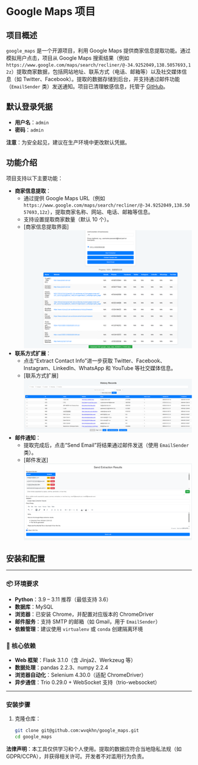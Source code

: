 # Google Maps 项目

## 项目概述

`google_maps` 是一个开源项目，利用 Google Maps  提供商家信息提取功能。通过模拟用户点击，项目从 Google Maps 搜索结果（例如 `https://www.google.com/maps/search/recliner/@-34.9252049,138.5057693,12z`）提取商家数据，包括网站地址、联系方式（电话、邮箱等）以及社交媒体信息（如 Twitter、Facebook）。提取的数据存储到后台，并支持通过邮件功能（`EmailSender` 类）发送通知。项目已清理敏感信息，托管于 [GitHub](https://github.com/wvqkhn/google_maps)。

## 默认登录凭据

- **用户名**：`admin`
- **密码**：`admin`

**注意**：为安全起见，建议在生产环境中更改默认凭据。

## 功能介绍

项目支持以下主要功能：

- **商家信息提取**：
  - 通过提供 Google Maps URL（例如 `https://www.google.com/maps/search/recliner/@-34.9252049,138.5057693,12z`），提取商家名称、网站、电话、邮箱等信息。
  - 支持设置提取商家数量（默认 10 个）。
  - [商家信息提取界面]![img.png](doc/img.png)
- **联系方式扩展**：
  - 点击“Extract Contact Info”进一步获取 Twitter、Facebook、Instagram、LinkedIn、WhatsApp 和 YouTube 等社交媒体信息。
  - [联系方式扩展]![img_1.png](doc/img_1.png)
- **邮件通知**：
  - 提取完成后，点击“Send Email”将结果通过邮件发送（使用 `EmailSender` 类）。
  - [邮件发送]
![img_2.png](doc/img_2.png)


## 安装和配置



---

### 📦 环境要求

* **Python**：3.9 – 3.11 推荐（最低支持 3.6）
* **数据库**：MySQL
* **浏览器**：已安装 Chrome，并配置对应版本的 ChromeDriver
* **邮件服务**：支持 SMTP 的邮箱（如 Gmail，用于 `EmailSender`）
* **依赖管理**：建议使用 `virtualenv` 或 `conda` 创建隔离环境

### 🔧 核心依赖

* **Web 框架**：Flask 3.1.0（含 Jinja2、Werkzeug 等）
* **数据处理**：pandas 2.2.3、numpy 2.2.4
* **浏览器自动化**：Selenium 4.30.0（适配 ChromeDriver）
* **异步通信**：Trio 0.29.0 + WebSocket 支持（trio-websocket）

---

### 安装步骤
1. 克隆仓库：
   ```bash
   git clone git@github.com:wvqkhn/google_maps.git
   cd google_maps


**法律声明**：本工具仅供学习和个人使用。提取的数据应符合当地隐私法规（如 GDPR/CCPA），并获得相关许可。开发者不对滥用行为负责。